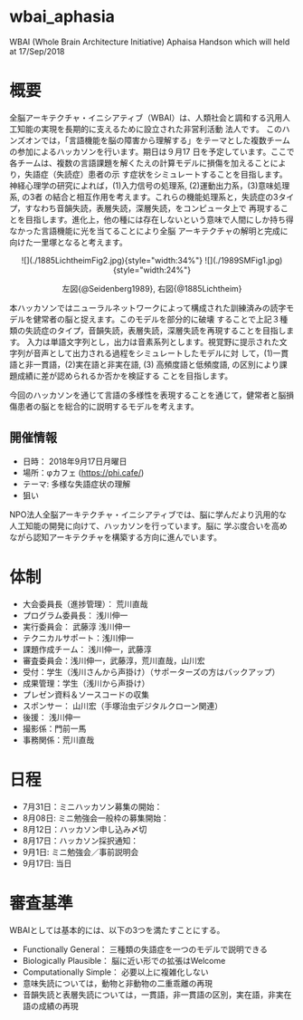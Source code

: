 # wbai_aphasia
WBAI (Whole Brain Architecture Initiative) Aphaisa Handson which will held at 17/Sep/2018

# 概要
全脳アーキテクチャ・イニシアティブ（WBAI）は、人類社会と調和する汎用人工知能の実現を長期的に支えるために設立された非営利活動
法人です。 
このハンズオンでは，「言語機能を脳の障害から理解する」をテーマとした複数チームの参加によるハッカソンを行います。期日は９月17
日を予定しています。ここで各チームは、複数の言語課題を解くたえの計算モデルに損傷を加えることにより，失語症（失読症）患者の示
す症状をシミュレートすることを目指します。神経心理学の研究によれば，(1)入力信号の処理系, (2)運動出力系，(3)意味処理系, の3者
の結合と相互作用を考えます。これらの機能処理系と，失読症の3タイプ，すなわち音韻失読，表層失読，深層失読，をコンピュータ上で
再現することを目指します。進化上，他の種には存在しないという意味で人間にしか持ち得なかった言語機能に光を当てることにより全脳
アーキテクチャの解明と完成に向けた一里塚となると考えます。

<center>
![](./1885LichtheimFig2.jpg){style="width:34%"}
![](./1989SMFig1.jpg){style="width:24%"}

左図{@Seidenberg1989}, 右図{@1885Lichtheim}
</center>


本ハッカソンではニューラルネットワークによって構成された訓練済みの読字モデルを健常者の脳と捉えます。このモデルを部分的に破壊
することで上記３種類の失読症のタイプ，音韻失読，表層失読，深層失読を再現することを目指します。
入力は単語文字列とし，出力は音素系列とします。視覚野に提示された文字列が音声として出力される過程をシミュレートしたモデルに対
して，(1)一貫語と非一貫語，(2)実在語と非実在語, (3) 高頻度語と低頻度語, の区別により課題成績に差が認められるか否かを検証する
ことを目指します。

今回のハッカソンを通じて言語の多様性を表現することを通じて，健常者と脳損傷患者の脳とを総合的に説明するモデルを考えます。

## 開催情報

- 日時： 2018年9月17日月曜日
- 場所：φカフェ (https://phi.cafe/)
- テーマ: 多様な失語症状の理解
- 狙い

NPO法人全脳アーキテクチャ・イニシアティブでは、脳に学んだより汎用的な人工知能の開発に向けて、ハッカソンを行っています。脳に
学ぶ度合いを高めながら認知アーキテクチャを構築する方向に進んでいます。

# 体制
- 大会委員長（進捗管理）： 荒川直哉
- プログラム委員長： 浅川伸一
- 実行委員会： 武藤淳 浅川伸一
- テクニカルサポート：浅川伸一
- 課題作成チーム： 浅川伸一，武藤淳
- 審査委員会：浅川伸一，武藤淳，荒川直哉，山川宏
- 受付：学生（浅川さんから声掛け）（サポーターズの方はバックアップ）
- 成果管理：学生（浅川から声掛け）
- プレゼン資料＆ソースコードの収集
- スポンサー： 山川宏（手塚治虫デジタルクローン関連）
- 後援： 浅川伸一
- 撮影係：門前一馬
- 事務関係：荒川直哉

# 日程

- 7月31日：ミニハッカソン募集の開始：
- 8月08日: ミニ勉強会一般枠の募集開始：
- 8月12日：ハッカソン申し込み〆切
- 8月17日：ハッカソン採択通知：
- 9月1日: ミニ勉強会／事前説明会
- 9月17日: 当日

# 審査基準

WBAIとしては基本的には、以下の3つを満たすことにする。

- Functionally General： 三種類の失語症を一つのモデルで説明できる
- Biologically Plausible： 脳に近い形での拡張はWelcome
- Computationally Simple： 必要以上に複雑化しない
- 意味失読については，動物と非動物の二重乖離の再現
- 音韻失読と表層失読については，一貫語，非一貫語の区別，実在語，非実在語の成績の再現

